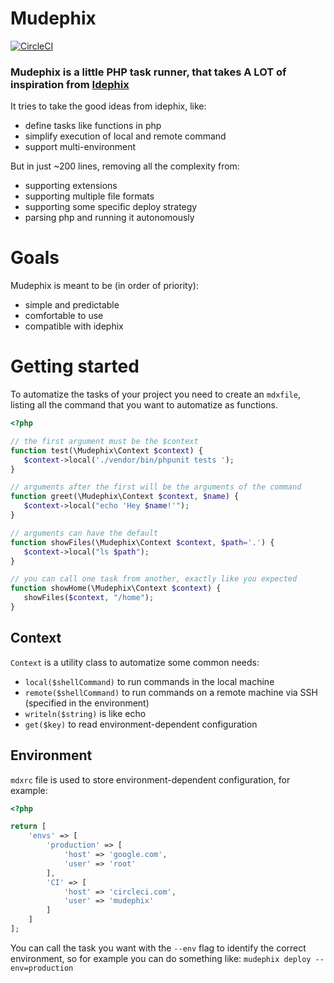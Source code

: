 # Mudephix

[![CircleCI](https://circleci.com/gh/fain182/mudephix.svg?style=svg)](https://circleci.com/gh/fain182/mudephix)

### Mudephix is a little PHP task runner, that takes A LOT of inspiration from [Idephix](https://github.com/ideatosrl/Idephix)

It tries to take the good ideas from idephix, like:
 - define tasks like functions in php
 - simplify execution of local and remote command
 - support multi-environment

But in just ~200 lines, removing all the complexity from:
 - supporting extensions
 - supporting multiple file formats
 - supporting some specific deploy strategy
 - parsing php and running it autonomously

# Goals

Mudephix is meant to be (in order of priority):
 - simple and predictable
 - comfortable to use
 - compatible with idephix
 
# Getting started 
 
 To automatize the tasks of your project you need to create an `mdxfile`, listing all the command that you want to automatize as functions.
 
 ```php
 <?php

// the first argument must be the $context
function test(\Mudephix\Context $context) {
    $context->local('./vendor/bin/phpunit tests ');
}

// arguments after the first will be the arguments of the command
function greet(\Mudephix\Context $context, $name) {
    $context->local("echo 'Hey $name!'");
}

// arguments can have the default
function showFiles(\Mudephix\Context $context, $path='.') {
    $context->local("ls $path");
}

// you can call one task from another, exactly like you expected
function showHome(\Mudephix\Context $context) {
    showFiles($context, "/home");
}

```

## Context

`Context` is a utility class to automatize some common needs:
 - `local($shellCommand)` to run commands in the local machine
 - `remote($shellCommand)` to run commands on a remote machine via SSH (specified in the environment)
 - `writeln($string)` is like echo
 - `get($key)` to read environment-dependent configuration

## Environment

`mdxrc` file is used to store environment-dependent configuration, for example:
 
 
``` php
<?php

return [
    'envs' => [
        'production' => [
            'host' => 'google.com',
            'user' => 'root'
        ],
        'CI' => [
            'host' => 'circleci.com',
            'user' => 'mudephix'
        ]
    ]
];
```

You can call the task you want with the `--env` flag to identify the correct environment, so for example you can do something like:
`mudephix deploy --env=production`
